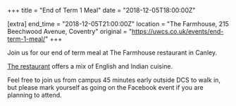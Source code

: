 +++
title = "End of Term 1 Meal"
date = "2018-12-05T18:00:00Z"

[extra]
end_time = "2018-12-05T21:00:00Z"
location = "The Farmhouse, 215 Beechwood Avenue, Coventry"
original = "https://uwcs.co.uk/events/end-term-1-meal/"
+++

Join us for our end of term meal at The Farmhouse restaurant in Canley.

[The restaurant](https://www.thefarmhouserestaurant.co.uk/) offers a mix of English and Indian cuisine.

Feel free to join us from campus 45 minutes early outside DCS to walk in, but please mark yourself as going on the Facebook event if you are planning to attend.

